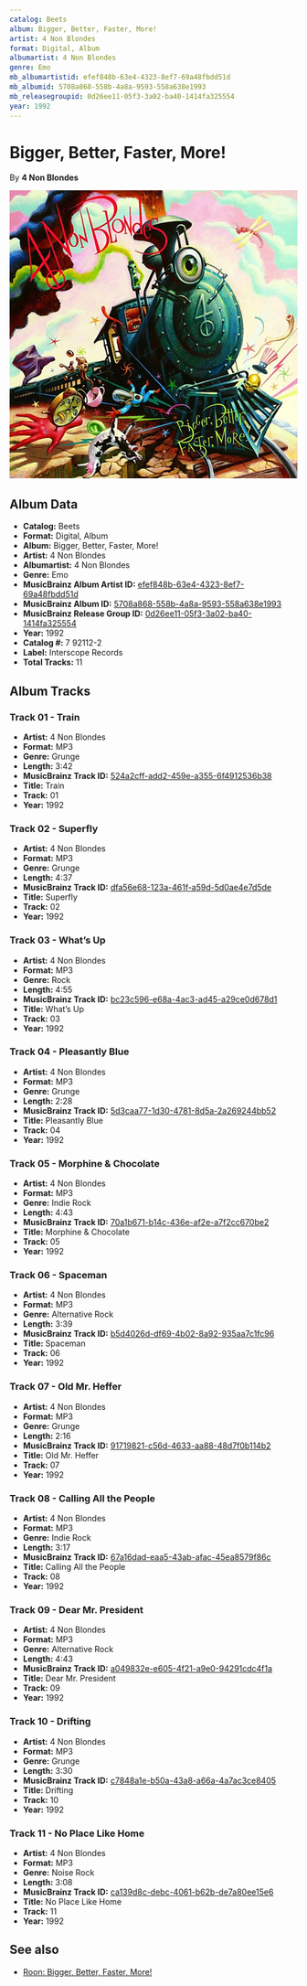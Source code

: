 ```yaml
---
catalog: Beets
album: Bigger, Better, Faster, More!
artist: 4 Non Blondes
format: Digital, Album
albumartist: 4 Non Blondes
genre: Emo
mb_albumartistid: efef848b-63e4-4323-8ef7-69a48fbdd51d
mb_albumid: 5708a868-558b-4a8a-9593-558a638e1993
mb_releasegroupid: 0d26ee11-05f3-3a02-ba40-1414fa325554
year: 1992
---
```


# Bigger, Better, Faster, More!

By **4 Non Blondes**

![](../../assets/beetscovers/4_Non_Blondes-Bigger__Better__Faster__More!.jpg)

## Album Data

- **Catalog:** Beets
- **Format:** Digital, Album
- **Album:** Bigger, Better, Faster, More!
- **Artist:** 4 Non Blondes
- **Albumartist:** 4 Non Blondes
- **Genre:** Emo
- **MusicBrainz Album Artist ID:** [efef848b-63e4-4323-8ef7-69a48fbdd51d](https://musicbrainz.org/artist/efef848b-63e4-4323-8ef7-69a48fbdd51d)
- **MusicBrainz Album ID:** [5708a868-558b-4a8a-9593-558a638e1993](https://musicbrainz.org/release/5708a868-558b-4a8a-9593-558a638e1993)
- **MusicBrainz Release Group ID:** [0d26ee11-05f3-3a02-ba40-1414fa325554](https://musicbrainz.org/release-group/0d26ee11-05f3-3a02-ba40-1414fa325554)
- **Year:** 1992
- **Catalog #:** 7 92112-2
- **Label:** Interscope Records
- **Total Tracks:** 11

## Album Tracks

### Track 01 - Train

- **Artist:** 4 Non Blondes
- **Format:** MP3
- **Genre:** Grunge
- **Length:** 3:42
- **MusicBrainz Track ID:** [524a2cff-add2-459e-a355-6f4912536b38](https://musicbrainz.org/recording/524a2cff-add2-459e-a355-6f4912536b38)
- **Title:** Train
- **Track:** 01
- **Year:** 1992

### Track 02 - Superfly

- **Artist:** 4 Non Blondes
- **Format:** MP3
- **Genre:** Grunge
- **Length:** 4:37
- **MusicBrainz Track ID:** [dfa56e68-123a-461f-a59d-5d0ae4e7d5de](https://musicbrainz.org/recording/dfa56e68-123a-461f-a59d-5d0ae4e7d5de)
- **Title:** Superfly
- **Track:** 02
- **Year:** 1992

### Track 03 - What’s Up

- **Artist:** 4 Non Blondes
- **Format:** MP3
- **Genre:** Rock
- **Length:** 4:55
- **MusicBrainz Track ID:** [bc23c596-e68a-4ac3-ad45-a29ce0d678d1](https://musicbrainz.org/recording/bc23c596-e68a-4ac3-ad45-a29ce0d678d1)
- **Title:** What’s Up
- **Track:** 03
- **Year:** 1992

### Track 04 - Pleasantly Blue

- **Artist:** 4 Non Blondes
- **Format:** MP3
- **Genre:** Grunge
- **Length:** 2:28
- **MusicBrainz Track ID:** [5d3caa77-1d30-4781-8d5a-2a269244bb52](https://musicbrainz.org/recording/5d3caa77-1d30-4781-8d5a-2a269244bb52)
- **Title:** Pleasantly Blue
- **Track:** 04
- **Year:** 1992

### Track 05 - Morphine & Chocolate

- **Artist:** 4 Non Blondes
- **Format:** MP3
- **Genre:** Indie Rock
- **Length:** 4:43
- **MusicBrainz Track ID:** [70a1b671-b14c-436e-af2e-a7f2cc670be2](https://musicbrainz.org/recording/70a1b671-b14c-436e-af2e-a7f2cc670be2)
- **Title:** Morphine & Chocolate
- **Track:** 05
- **Year:** 1992

### Track 06 - Spaceman

- **Artist:** 4 Non Blondes
- **Format:** MP3
- **Genre:** Alternative Rock
- **Length:** 3:39
- **MusicBrainz Track ID:** [b5d4026d-df69-4b02-8a92-935aa7c1fc96](https://musicbrainz.org/recording/b5d4026d-df69-4b02-8a92-935aa7c1fc96)
- **Title:** Spaceman
- **Track:** 06
- **Year:** 1992

### Track 07 - Old Mr. Heffer

- **Artist:** 4 Non Blondes
- **Format:** MP3
- **Genre:** Grunge
- **Length:** 2:16
- **MusicBrainz Track ID:** [91719821-c56d-4633-aa88-48d7f0b114b2](https://musicbrainz.org/recording/91719821-c56d-4633-aa88-48d7f0b114b2)
- **Title:** Old Mr. Heffer
- **Track:** 07
- **Year:** 1992

### Track 08 - Calling All the People

- **Artist:** 4 Non Blondes
- **Format:** MP3
- **Genre:** Indie Rock
- **Length:** 3:17
- **MusicBrainz Track ID:** [67a16dad-eaa5-43ab-afac-45ea8579f86c](https://musicbrainz.org/recording/67a16dad-eaa5-43ab-afac-45ea8579f86c)
- **Title:** Calling All the People
- **Track:** 08
- **Year:** 1992

### Track 09 - Dear Mr. President

- **Artist:** 4 Non Blondes
- **Format:** MP3
- **Genre:** Alternative Rock
- **Length:** 4:43
- **MusicBrainz Track ID:** [a049832e-e605-4f21-a9e0-94291cdc4f1a](https://musicbrainz.org/recording/a049832e-e605-4f21-a9e0-94291cdc4f1a)
- **Title:** Dear Mr. President
- **Track:** 09
- **Year:** 1992

### Track 10 - Drifting

- **Artist:** 4 Non Blondes
- **Format:** MP3
- **Genre:** Grunge
- **Length:** 3:30
- **MusicBrainz Track ID:** [c7848a1e-b50a-43a8-a66a-4a7ac3ce8405](https://musicbrainz.org/recording/c7848a1e-b50a-43a8-a66a-4a7ac3ce8405)
- **Title:** Drifting
- **Track:** 10
- **Year:** 1992

### Track 11 - No Place Like Home

- **Artist:** 4 Non Blondes
- **Format:** MP3
- **Genre:** Noise Rock
- **Length:** 3:08
- **MusicBrainz Track ID:** [ca139d8c-debc-4061-b62b-de7a80ee15e6](https://musicbrainz.org/recording/ca139d8c-debc-4061-b62b-de7a80ee15e6)
- **Title:** No Place Like Home
- **Track:** 11
- **Year:** 1992


## See also

- [Roon: Bigger, Better, Faster, More!](../../Roon/4_Non_Blondes/Bigger__Better__Faster__More!.md)
